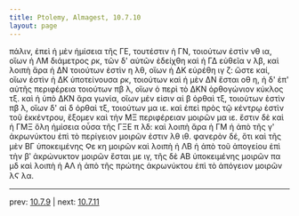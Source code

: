 ```yaml
---
title: Ptolemy, Almagest, 10.7.10
layout: page
---
```


πάλιν, ἐπεὶ ἡ μὲν ἡμίσεια τῆς ΓΕ, τουτέστιν ἡ ΓΝ, τοιούτων ἐστὶν νθ ια, οἵων ἡ ΛΜ διάμετρος ρκ, τῶν δ' αὐτῶν ἐδείχθη καὶ ἡ ΓΔ εὐθεῖα ν λβ, καὶ λοιπὴ ἄρα ἡ ΔΝ τοιούτων ἐστὶν η λθ, οἵων ἡ ΔΚ εὑρέθη ιγ ζ: ὥστε καί, οἵων ἐστὶν ἡ ΔΚ ὑποτείνουσα ρκ, τοιούτων καὶ ἡ μὲν ΔΝ ἔσται οθ η, ἡ δ' ἐπ' αὐτῆς περιφέρεια τοιούτων πβ λ, οἵων ὁ περὶ τὸ ΔΚΝ ὀρθογώνιον κύκλος τξ. καὶ ἡ ὑπὸ ΔΚΝ ἄρα γωνία, οἵων μέν εἰσιν αἱ β ὀρθαὶ τξ, τοιούτων ἐστὶν πβ λ, οἵων δ' αἱ δ ὀρθαὶ τξ, τοιούτων μα ιε. καὶ ἐπεὶ πρὸς τῷ κέντρῳ ἐστὶν τοῦ ἐκκέντρου, ἕξομεν καὶ τὴν ΜΞ περιφέρειαν μοιρῶν μα ιε. ἔστιν δὲ καὶ ἡ ΓΜΞ ὅλη ἡμίσεια οὖσα τῆς ΓΞΕ π λδ: καὶ λοιπὴ ἄρα ἡ ΓΜ ἡ ἀπὸ τῆς γʹ ἀκρωνύκτου ἐπὶ τὸ περίγειον μοιρῶν ἐστιν λθ ιθ. φανερὸν δέ, ὅτι καὶ τῆς μὲν ΒΓ ὑποκειμένης Ϙε κη μοιρῶν καὶ λοιπὴ ἡ ΛΒ ἡ ἀπὸ τοῦ ἀπογείου ἐπὶ τὴν βʹ ἀκρώνυκτον μοιρῶν ἔσται με ιγ, τῆς δὲ ΑΒ ὑποκειμένης μοιρῶν πα μδ καὶ λοιπὴ ἡ ΑΛ ἡ ἀπὸ τῆς πρώτης ἀκρωνύκτου ἐπὶ τὸ ἀπόγειον μοιρῶν λϚ λα. 

---

prev: [10.7.9](../10.7.9/) | next: [10.7.11](../10.7.11/)

